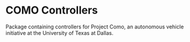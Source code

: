 # COMO Controllers
Package containing controllers for Project Como, an autonomous vehicle initiative at the University of Texas at Dallas.

